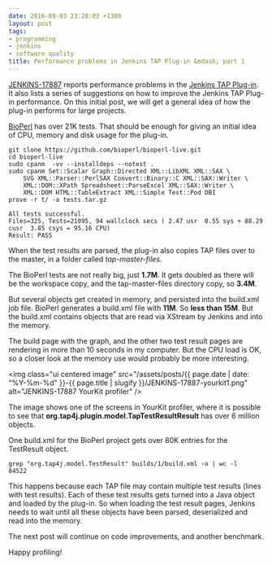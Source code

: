 ```yaml
---
date: 2016-09-03 23:28:03 +1300
layout: post
tags:
- programming
- jenkins
- software quality
title: Performance problems in Jenkins TAP Plug-in &mdash; part 1
---
```


[JENKINS-17887](https://issues.jenkins-ci.org/browse/JENKINS-17887) reports performance problems in the [Jenkins TAP Plug-in](https://wiki.jenkins-ci.org/display/JENKINS/TAP+Plugin). It also lists a series of suggestions on how to improve the Jenkins TAP Plug-in performance. On this initial post, we will get a general idea of how the plug-in performs for large projects.

[BioPerl](http://bioperl.org/) has over 21K tests. That should be enough for giving an initial idea of CPU, memory and disk usage for the plug-in.


```shell
git clone https://github.com/bioperl/bioperl-live.git
cd bioperl-live
sudo cpanm  -vv --installdeps --notest .
sudo cpanm Set::Scalar Graph::Directed XML::LibXML XML::SAX \
    SVG XML::Parser::PerlSAX Convert::Binary::C XML::SAX::Writer \
    XML::DOM::XPath Spreadsheet::ParseExcel XML::SAX::Writer \
    XML::DOM HTML::TableExtract XML::Simple Test::Pod DBI
prove -r t/ -a tests.tar.gz

All tests successful.
Files=325, Tests=21095, 94 wallclock secs ( 2.47 usr  0.55 sys + 88.29 cusr  3.85 csys = 95.16 CPU)
Result: PASS
```

When the test results are parsed, the plug-in also copies TAP files over to the master, in a folder called *tap-master-files*.

The BioPerl tests are not really big, just **1.7M**. It gets doubled as there will be the workspace copy, and the tap-master-files directory copy, so **3.4M**.

But several objects get created in memory, and persisted into the build.xml job file. BioPerl generates a build.xml file with **11M**. So **less than 15M**. But the build.xml contains objects that are read via XStream by Jenkins and into the memory.

The build page with the graph, and the other two test result pages are rendering in more than 10 seconds in my computer. But the CPU load is OK, so a closer look at the memory use would probably be more interesting.

<img class="ui centered image" src="/assets/posts/{{ page.date | date: "%Y-%m-%d" }}-{{ page.title | slugify }}/JENKINS-17887-yourkit1.png" alt="JENKINS-17887 YourKit profiler" />

The image shows one of the screens in YourKit profiler, where it is possible to see that **org.tap4j.plugin.model.TapTestResultResult** has over 6 million objects.

One build.xml for the BioPerl project gets over 80K entries for the TestResult object.

```shell
grep "org.tap4j.model.TestResult" builds/1/build.xml -o | wc -l
84522
```

This happens because each TAP file may contain multiple test results (lines with test results). Each of these test results gets turned into a Java object and loaded by the plug-in. So when loading the test result pages, Jenkins needs to wait until all these objects have been parsed, deserialized and read into the memory.

The next post will continue on code improvements, and another benchmark.

Happy profiling!
